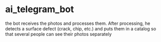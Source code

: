 # ai_telegram_bot
the bot receives the photos and processes them. 
After processing, he detects a surface defect (crack, chip, etc.) 
and puts them in a catalog so that several people can see their photos separately
